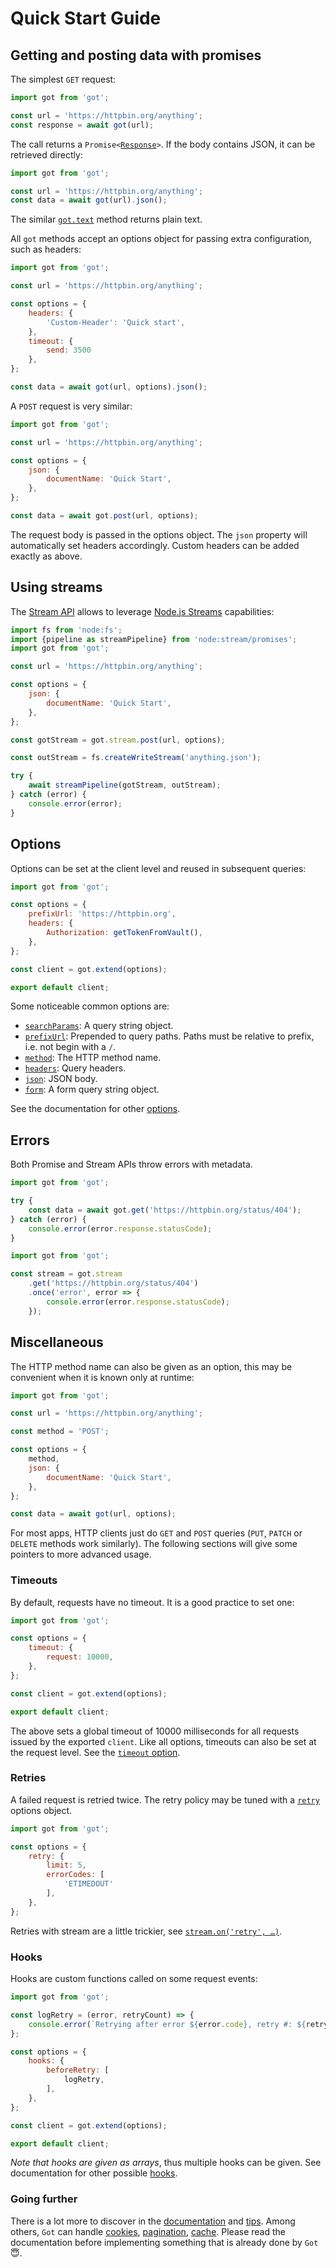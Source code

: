 # Quick Start Guide

## Getting and posting data with promises

The simplest `GET` request:

```js
import got from 'got';

const url = 'https://httpbin.org/anything';
const response = await got(url);
```

The call returns a <code>Promise<[Response](3-streams.md#response-1)></code>. If the body contains JSON, it can be retrieved directly:

```js
import got from 'got';

const url = 'https://httpbin.org/anything';
const data = await got(url).json();
```

The similar <code>[got.text](1-promise.md#promisetext)</code> method returns plain text.

All `got` methods accept an options object for passing extra configuration, such as headers:

```js
import got from 'got';

const url = 'https://httpbin.org/anything';

const options = {
	headers: {
		'Custom-Header': 'Quick start',
	},
	timeout: {
		send: 3500
	},
};

const data = await got(url, options).json();
```

A `POST` request is very similar:

```js
import got from 'got';

const url = 'https://httpbin.org/anything';

const options = {
	json: {
		documentName: 'Quick Start',
	},
};

const data = await got.post(url, options);
```

The request body is passed in the options object. The `json` property will automatically set headers accordingly. Custom headers can be added exactly as above.

## Using streams

The [Stream API](3-streams.md) allows to leverage [Node.js Streams](https://nodejs.dev/learn/nodejs-streams) capabilities:

```js
import fs from 'node:fs';
import {pipeline as streamPipeline} from 'node:stream/promises';
import got from 'got';

const url = 'https://httpbin.org/anything';

const options = {
	json: {
		documentName: 'Quick Start',
	},
};

const gotStream = got.stream.post(url, options);

const outStream = fs.createWriteStream('anything.json');

try {
	await streamPipeline(gotStream, outStream);
} catch (error) {
	console.error(error);
}
```

## Options

Options can be set at the client level and reused in subsequent queries:

```js
import got from 'got';

const options = {
	prefixUrl: 'https://httpbin.org',
	headers: {
		Authorization: getTokenFromVault(),
	},
};

const client = got.extend(options);

export default client;
```

Some noticeable common options are:
- [`searchParams`](2-options.md#searchparams): A query string object.
- [`prefixUrl`](2-options.md#prefixurl): Prepended to query paths. Paths must be relative to prefix, i.e. not begin with a `/`.
- [`method`](2-options.md#method): The HTTP method name.
- [`headers`](2-options.md#headers): Query headers.
- [`json`](2-options.md#json): JSON body.
- [`form`](2-options.md#form): A form query string object.

See the documentation for other [options](2-options.md#options).

## Errors

Both Promise and Stream APIs throw errors with metadata.

```js
import got from 'got';

try {
	const data = await got.get('https://httpbin.org/status/404');
} catch (error) {
	console.error(error.response.statusCode);
}
```

```js
import got from 'got';

const stream = got.stream
	.get('https://httpbin.org/status/404')
	.once('error', error => {
		console.error(error.response.statusCode);
	});
```

## Miscellaneous

The HTTP method name can also be given as an option, this may be convenient when it is known only at runtime:

```js
import got from 'got';

const url = 'https://httpbin.org/anything';

const method = 'POST';

const options = {
	method,
	json: {
		documentName: 'Quick Start',
	},
};

const data = await got(url, options);
```

For most apps, HTTP clients just do `GET` and `POST` queries (`PUT`, `PATCH` or `DELETE` methods work similarly).
The following sections will give some pointers to more advanced usage.

### Timeouts

By default, requests have no timeout. It is a good practice to set one:

```js
import got from 'got';

const options = {
	timeout: {
		request: 10000,
	},
};

const client = got.extend(options);

export default client;
```

The above sets a global timeout of 10000 milliseconds for all requests issued by the exported `client`. Like all options, timeouts can also be set at the request level. See the [`timeout` option](6-timeout.md#timeout-options).

### Retries

A failed request is retried twice. The retry policy may be tuned with a [`retry`](7-retry.md#retry) options object.

```js
import got from 'got';

const options = {
	retry: {
		limit: 5,
		errorCodes: [
			'ETIMEDOUT'
		],
	},
};
```

Retries with stream are a little trickier, see [`stream.on('retry', …)`](3-streams.md#streamonretry-).

### Hooks

Hooks are custom functions called on some request events:

```js
import got from 'got';

const logRetry = (error, retryCount) => {
	console.error(`Retrying after error ${error.code}, retry #: ${retryCount}`);
};

const options = {
	hooks: {
		beforeRetry: [
			logRetry,
		],
	},
};

const client = got.extend(options);

export default client;
```

*Note that hooks are given as arrays*, thus multiple hooks can be given. See documentation for other possible [hooks](9-hooks.md#hooks-api).

### Going further

There is a lot more to discover in the [documentation](../readme.md#documentation) and [tips](tips.md#tips). Among others, `Got` can handle [cookies](tips.md#cookies), [pagination](4-pagination.md#pagination-api), [cache](cache.md#cache). Please read the documentation before implementing something that is already done by `Got` :innocent:.
